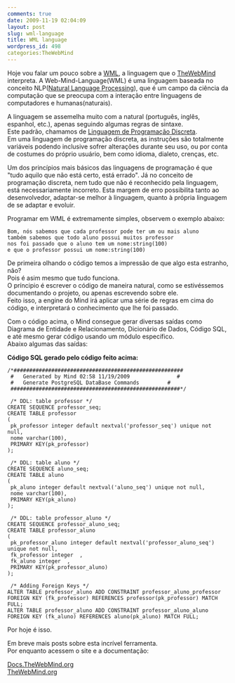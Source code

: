 ```yaml
---
comments: true
date: 2009-11-19 02:04:09
layout: post
slug: wml-language
title: WML language
wordpress_id: 498
categories:TheWebMind
---
```


Hoje vou falar um pouco sobre a [WML](http://docs.thewebmind.org/index.php?title=Web-Mind-Language), a linguagem que o [TheWebMind](http://thewebmind.org) interpreta.
A Web-Mind-Language(WML) é uma linguagem baseada no conceito NLP([Natural Language Processing](http://en.wikipedia.org/wiki/Natural_language_processing)), que é um campo da ciência da computação que se preocupa com a interação entre linguagens de computadores e humanas(naturais).  

A linguagem se assemelha muito com a natural (português, inglês, espanhol, etc.), apenas seguindo algumas regras de sintaxe.  
Este padrão, chamamos de [Linguagem de Programação Discreta](http://docs.thewebmind.org/index.php?title=Linguagem_de_Programa%C3%A7%C3%A3o_Discreta).  
Em uma linguagem de programação discreta, as instruções são totalmente variáveis podendo inclusive sofrer alterações durante seu uso, ou por conta de costumes do próprio usuário, bem como idioma, dialeto, crenças, etc.  

<!-- more -->

Um dos princípios mais básicos das linguagens de programação é que "tudo aquilo que não está certo, está errado".
Já no conceito de programação discreta, nem tudo que não é reconhecido pela linguagem, está necessariamente incorreto.
Esta margem de erro possibilita tanto ao desenvolvedor, adaptar-se melhor à linguagem, quanto à própria linguagem de se adaptar e evoluir.  

Programar em WML é extremamente simples, observem o exemplo abaixo:  

```
Bom, nós sabemos que cada professor pode ter um ou mais aluno
também sabemos que todo aluno possui muitos professor
nos foi passado que o aluno tem um nome:string(100)
e que o professor possui um nome:string(100)
```

De primeira olhando o código temos a impressão de que algo esta estranho, não?  
Pois é asim mesmo que tudo funciona.  
O príncipio é escrever o código de maneira natural, como se estivéssemos documentando o projeto, ou apenas escrevendo sobre ele.  
Feito isso, a engine do Mind irá aplicar uma série de regras em cima do código, e interpretará o conhecimento que lhe foi passado.  

Com o código acima, o Mind consegue gerar diversas saídas como Diagrama de Entidade e Relacionamento, Dicionário de Dados, Código SQL, e até mesmo gerar código usando um módulo específico.  
Abaixo algumas das saídas:  

**Código SQL gerado pelo código feito acima:**

```
/*######################################################
 #   Generated by Mind 02:58 11/19/2009               #
 #   Generate PostgreSQL DataBase Commands         #
 ######################################################*/

 /* DDL: table professor */
CREATE SEQUENCE professor_seq;
CREATE TABLE professor
(
 pk_professor integer default nextval('professor_seq') unique not null,
 nome varchar(100),
 PRIMARY KEY(pk_professor)
);

 /* DDL: table aluno */
CREATE SEQUENCE aluno_seq;
CREATE TABLE aluno
(
 pk_aluno integer default nextval('aluno_seq') unique not null,
 nome varchar(100),
 PRIMARY KEY(pk_aluno)
);

 /* DDL: table professor_aluno */
CREATE SEQUENCE professor_aluno_seq;
CREATE TABLE professor_aluno
(
 pk_professor_aluno integer default nextval('professor_aluno_seq') unique not null,
 fk_professor integer  ,
 fk_aluno integer  ,
 PRIMARY KEY(pk_professor_aluno)
);

 /* Adding Foreign Keys */
ALTER TABLE professor_aluno ADD CONSTRAINT professor_aluno_professor FOREIGN KEY (fk_professor) REFERENCES professor(pk_professor) MATCH FULL;
ALTER TABLE professor_aluno ADD CONSTRAINT professor_aluno_aluno FOREIGN KEY (fk_aluno) REFERENCES aluno(pk_aluno) MATCH FULL;
```

Por hoje é isso.

Em breve mais posts sobre esta incrível ferramenta.  
Por enquanto acessem o site e a documentação:  

[Docs.TheWebMind.org](http://docs.thewebmind.org/index.php?title=Main_Page)  
[TheWebMind.org](http://thewebmind.org)
